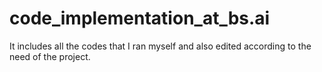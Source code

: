 # code_implementation_at_bs.ai
It includes all the codes that I ran myself and also edited according to the need of the project.
